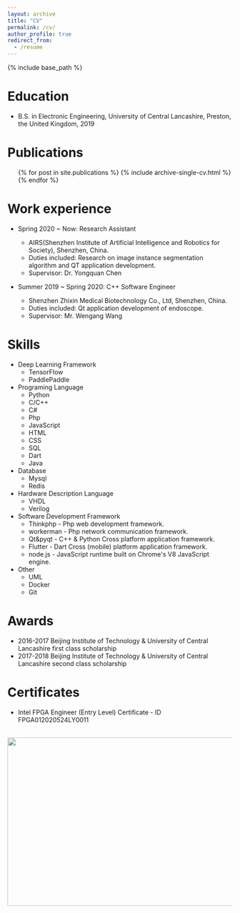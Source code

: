 ```yaml
---
layout: archive
title: "CV"
permalink: /cv/
author_profile: true
redirect_from:
  - /resume
---
```


{% include base_path %}

Education
======
* B.S. in Electronic Engineering, University of Central Lancashire, Preston, the United Kingdom, 2019

Publications
======
  <ul>{% for post in site.publications %}
    {% include archive-single-cv.html %}
  {% endfor %}</ul>

Work experience
======
* Spring 2020 ~ Now: Research Assistant
  * AIRS(Shenzhen Institute of Artificial Intelligence and Robotics for Society), Shenzhen, China.
  * Duties included: Research on image instance segmentation algorithm and QT application development.
  * Supervisor: Dr. Yongquan Chen

* Summer 2019 ~ Spring 2020: C++ Software Engineer
  * Shenzhen Zhixin Medical Biotechnology Co., Ltd, Shenzhen, China.
  * Duties included: Qt application development of endoscope.
  * Supervisor: Mr. Wengang Wang
  
  
Skills
======
* Deep Learning Framework
  * TensorFlow
  * PaddlePaddle
* Programing Language
  * Python
  * C/C++
  * C#
  * Php
  * JavaScript
  * HTML
  * CSS
  * SQL
  * Dart
  * Java
* Database
  * Mysql
  * Redis
* Hardware Description Language
  * VHDL
  * Verilog
* Software Development Framework
  * Thinkphp - Php web development framework.
  * workerman - Php network communication framework.
  * Qt&pyqt - C++ & Python Cross platform application framework.
  * Flutter - Dart Cross (mobile) platform application framework.
  * node.js - JavaScript runtime built on Chrome's V8 JavaScript engine. 
* Other
  * UML
  * Docker
  * Git

Awards
======
* 2016-2017 Beijing Institute of Technology & University of Central Lancashire first class scholarship
* 2017-2018 Beijing Institute of Technology & University of Central Lancashire second class scholarship

Certificates
======
* Intel FPGA Engineer (Entry Level) Certificate - ID FPGA012020524LY0011
<br/>
<img src="https://a2824256.github.io/images/intel fpga engineer.jpg" width="534" height="377"/>
